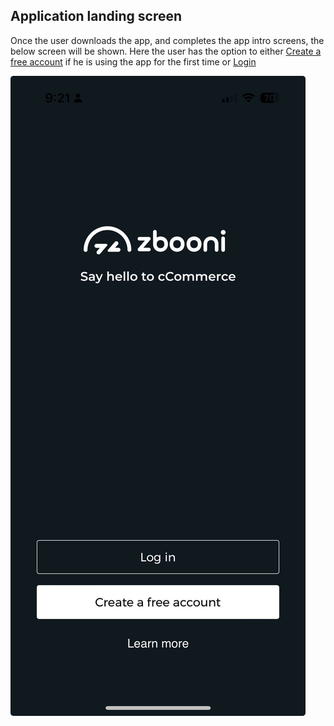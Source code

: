 ## Application landing screen

Once the user downloads the app, and completes the app intro screens, the below screen will be shown. Here the user has the option to either [Create a free account](./create-account.md) if he is using the app for the first time or [Login](./account-login.md)

![App Landing Screen](./images/screenshots/splash/01.jpg?raw=true "Zbooni App")
